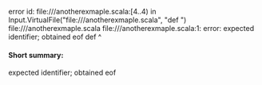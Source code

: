 error id: file://<WORKSPACE>/anotherexmaple.scala:[4..4) in Input.VirtualFile("file://<WORKSPACE>/anotherexmaple.scala", "def ")
file://<WORKSPACE>/anotherexmaple.scala
file://<WORKSPACE>/anotherexmaple.scala:1: error: expected identifier; obtained eof
def 
    ^
#### Short summary: 

expected identifier; obtained eof